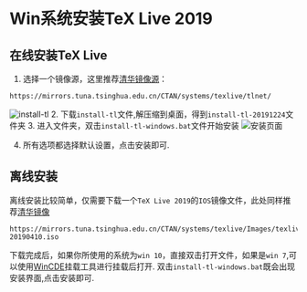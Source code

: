 # Win系统安装TeX Live 2019

## 在线安装TeX Live
1. 选择一个镜像源，这里推荐[清华镜像源](https://mirrors.tuna.tsinghua.edu.cn/CTAN/systems/texlive/tlnet/)：
```
https://mirrors.tuna.tsinghua.edu.cn/CTAN/systems/texlive/tlnet/
```
![install-tl](https://github.com/yuchengqi9/mathcrowd-docs/blob/yuchengqi9-win_install_tl/source/howtos/images/xiazai.png)
2. 下载`install-tl`文件,解压缩到桌面，得到`install-tl-20191224`文件夹
3. 进入文件夹，双击`install-tl-windows.bat`文件开始安装
![安装页面](https://github.com/yuchengqi9/mathcrowd-docs/blob/yuchengqi9-win_install_tl/source/howtos/images/anzhuang.png)

4. 所有选项都选择默认设置，点击安装即可.

## 离线安装
离线安装比较简单，仅需要下载一个`TeX Live 2019`的`IOS`镜像文件，此处同样推荐[清华镜像](https://mirrors.tuna.tsinghua.edu.cn/CTAN/systems/texlive/Images/texlive2019-20190410.iso)
```
https://mirrors.tuna.tsinghua.edu.cn/CTAN/systems/texlive/Images/texlive2019-20190410.iso
```
下载完成后，如果你所使用的系统为`win 10`，直接双击打开文件，如果是`win 7`,可以使用[WinCDE](http://wincdemu.sysprogs.org/)挂载工具进行挂载后打开.
双击`install-tl-windows.bat`既会出现安装界面,点击安装即可.

